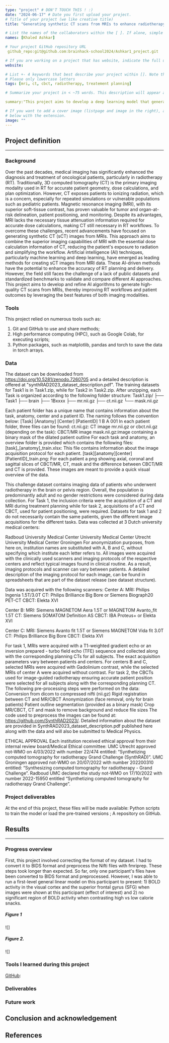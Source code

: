 ```yaml
---
type: "project" # DON'T TOUCH THIS ! :)
date: "2024-06-17" # Date you first upload your project.
# Title of your project (we like creative title)
title: "Generating synthetic CT scans from MRIs to enhance radiotherapy tretement planning"

# List the names of the collaborators within the [ ]. If alone, simple put your name within []
names: [Khaled Ashkar]

# Your project GitHub repository URL
 github_repo:git@github.com:brainhack-school2024/Ashkar1_project.git

# If you are working on a project that has website, indicate the full url including "https://" below or leave it empty.
website:

# List +- 4 keywords that best describe your project within []. Note that the project summary also involves a number of key words. Those are listed on top of the [github repository](github_repo:git@github.com:brainhack-school2024/Ashkar1_project.git), click `manage topics`.
# Please only lowercase letters
tags: [mri, ct, cbct, radiotherapy, treatement planning]

# Summarize your project in < ~75 words. This description will appear at the top of your page and on the list page with other projects..

summary:"This project aims to develop a deep learning model that generates reliable synthetic CT scans from MRIs only, Contrast and Field magnitude-agnostic to eliminate the need for additional CT scans in hospitals and clinics."

# If you want to add a cover image (listpage and image in the right), add it to your directory and indicate the name
# below with the extension.
image: ""
---
```


## Project definition
---
### Background

Over the past decades, medical imaging has significantly enhanced the diagnosis and treatment of oncological patients, particularly in radiotherapy (RT). Traditionally, 3D computed tomography (CT) is the primary imaging modality used in RT for accurate patient geometry, dose calculations, and plan optimization. However, CT exposes patients to ionizing radiation, which is a concern, especially for repeated simulations or vulnerable populations such as pediatric patients. Magnetic resonance imaging (MRI), with its superior soft-tissue contrast, has proven valuable for tumor and organ-at-risk delineation, patient positioning, and monitoring. Despite its advantages, MRI lacks the necessary tissue attenuation information required for accurate dose calculations, making CT still necessary in RT workflows. To overcome these challenges, recent advancements have focused on generating synthetic CT (sCT) images from MRIs. This approach aims to combine the superior imaging capabilities of MRI with the essential dose calculation information of CT, reducing the patient's exposure to radiation and simplifying the workflow. Artificial intelligence (AI) techniques, particularly machine learning and deep learning, have emerged as leading methods for creating sCT images from MRI data. These AI-driven methods have the potential to enhance the accuracy of RT planning and delivery. However, the field still faces the challenge of a lack of public datasets and standardized benchmarks to validate and compare different AI approaches. This project aims to develop and refine AI algorithms to generate high-quality CT scans from MRIs, thereby improving RT workflows and patient outcomes by leveraging the best features of both imaging modalities.

### Tools
This project relied on numerous tools such as:
1) Git and GitHub to use and share methods;
2) High performance computing (HPC), such as Google Colab, for executing scripts; 
3) Python packages, such as matplotlib, pandas and torch to save the data in torch arrays. 

### Data

The dataset can be downloaded from https://doi.org/10.5281/zenodo.7260705 and a detailed description is offered at "synthRAD2023_dataset_description.pdf".
The training datasets for Task1 is in Task1.zip, while for Task2 in Task2.zip. After unzipping, each Task is organized according to the following folder structure:
Task1.zip/
├── Task1
   ├── brain
    ├── 1Bxxxx
       ├── mr.nii.gz
       ├── ct.nii.gz
       └── mask.nii.gz

Each patient folder has a unique name that contains information about the task, anatomy, center and a patient ID. The naming follows the convention below:
[Task]    [Anatomy]    [Center]    [PatientID]
   1          B            A           001
In each patient folder, three files can be found: 
ct.nii.gz: CT image 
mr.nii.gz or cbct.nii.gz (depending on the task): CBCT/MR image
mask.nii.gz:image containing a binary mask of the dilated patient outline 
For each task and anatomy, an overview folder is provided which contains the following files:
[task]_[anatomy]_train.xlsx: This file contains information about the image acquisition protocol for each patient.
[task][anatomy][center][PatientID]_train.png: For each patient a png showing axial, coronal and sagittal slices of CBCT/MR, CT, mask and the difference between CBCT/MR and CT is provided. These images are meant to provide a quick visual overview of the data.

This challenge dataset contains imaging data of patients who underwent radiotherapy in the brain or pelvis region. Overall, the population is predominantly adult and no gender restrictions were considered during data collection. For Task 1, the inclusion criteria were the acquisition of a CT and MRI during treatment planning while for task 2, acquisitions of a CT and CBCT, used for patient positioning, were required. Datasets for task 1 and 2 do not necessarily contain the same patients, given the different image acquisitions for the different tasks.
Data was collected at 3 Dutch university medical centers:

Radboud University Medical Center
University Medical Center Utrecht
University Medical Center Groningen
For anonymization purposes, from here on, institution names are substituted with A, B and C, without specifying which institute each letter refers to.
All images were acquired with the clinically used scanners and imaging protocols of the respective centers and reflect typical images found in clinical routine. As a result, imaging protocols and scanner can vary between patients. A detailed description of the imaging protocol for each image, can be found in spreadsheets that are part of the dataset release (see dataset structure).

Data was acquired with the following scanners:
Center A:
MRI: Philips Ingenia 1.5T/3.0T
CT: Philips Brilliance Big Bore or Siemens Biograph20 PET-CT
CBCT: Elekta XVI

Center B:
MRI: Siemens MAGNETOM Aera 1.5T or MAGNETOM Avanto_fit 1.5T
CT: Siemens SOMATOM Definition AS
CBCT: IBA Proteus+ or Elekta XVI

Center C:
MRI: Siemens Avanto fit 1.5T or Siemens MAGNETOM Vida fit 3.0T
CT: Philips Brilliance Big Bore
CBCT: Elekta XVI

For task 1, MRIs were acquired with a T1-weighted gradient echo or an inversion prepared - turbo field echo (TFE) sequence and collected along with the corresponding planning CTs for all subjects. The exact acquisition parameters vary between patients and centers. For centers B and C, selected MRIs were acquired with Gadolinium contrast, while the selected MRIs of center A were acquired without contrast.
For task 2, the CBCTs used for image-guided radiotherapy ensuring accurate patient position were selected for all subjects along with the corresponding planning CT.
The following pre-processing steps were performed on the data:
Conversion from dicom to compressed nifti (nii.gz)
Rigid registration between CT and MR/CBCT
Anonymization (face removal, only for brain patients)
Patient outline segmentation (provided as a binary mask)
Crop MR/CBCT, CT and mask to remove background and reduce file sizes
The code used to preprocess the images can be found at: https://github.com/SynthRAD2023/. Detailed information about the dataset are provided in SynthRAD2023_dataset_description.pdf published here along with the data and will also be submitted to Medical Physics.

ETHICAL APPROVAL
Each institution received ethical approval from their internal review board/Medical Ethical committee:
UMC Utrecht approved not-WMO on 4/03/2022 with number 22/474 entitled: “Synthetizing computed tomography for radiotherapy Grand Challenge (SynthRAD)”.
UMC Groningen approved not-WMO on 20/07/2022 with number 202200310 entitled: “Synthesizing computed tomography for radiotherapy - Grand Challenge”.
Radboud UMC declared the study not-WMO on 17/10/2022 with number 2022-15950 entitled “Synthetizing computed tomography for radiotherapy Grand Challenge”.

### Project deliverables 
At the end of this project, these files will be made available:
 Python scripts to train the model or load the pre-trained versions ;
 A repository on GitHub.

## Results
---
### Progress overview
First, this project involved correcting the format of my dataset. I had to convert it to BIDS format and preprocess the Nifti files with fmriprep. These steps took longer than expected. So far, only one participant's files have been converted to BIDS format and preprocessed. However, I was able to run a first-level general linear model on this participant to present: 1) BOLD activity in the visual cortex and the superior frontal gyrus (SFG) when images were shown at this participant (effect of interest)  and 2) no significant region of BOLD activity when contrasting high vs low calorie snacks.

#####     Figure 1
![]

#####     Figure 2.
![]


### Tools I learned during this project

 [GitHub](https://github.com/): 

### Deliverables


### Future work


## Conclusion and acknowledgement


## References


